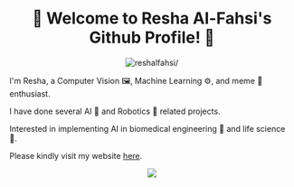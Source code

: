 <h1 align="center"> 🎊 Welcome to Resha Al-Fahsi's Github Profile! 🎊 </h1>
<p align="center"> <img src=https://komarev.com/ghpvc/?username=reshalfahsi alt=reshalfahsi/> </p>

I'm Resha, a Computer Vision :framed_picture:, Machine Learning :gear:, and meme :clap: enthusiast.

I have done several AI :brain: and Robotics :robot: related projects.

Interested in implementing AI in biomedical engineering :pill:  and life science :dna:.

Please kindly visit my website [here](https://reshalfahsi.github.io/).

<p align="center"><img src="https://github-readme-stats.vercel.app/api?username=reshalfahsi&theme=tokyonight&show_icons=true&count_private=true&r=1"></p>

<!--
**reshalfahsi/reshalfahsi** is a ✨ _special_ ✨ repository because its `README.md` (this file) appears on your GitHub profile.

Here is a cool meme with Deep Learning:
<p align="center"> <a href="https://youtu.be/KOwyGpN_JLU"><img src="https://img.youtube.com/vi/KOwyGpN_JLU/hqdefault.jpg" alt="Deep Learning Meme" > </a> </p>

Here are some ideas to get you started:

- 🔭 I’m currently working on ...
- 🌱 I’m currently learning ...
- 👯 I’m looking to collaborate on ...
- 🤔 I’m looking for help with ...
- 💬 Ask me about ...
- 📫 How to reach me: ...
- 😄 Pronouns: ...
- ⚡ Fun fact: ...
-->
